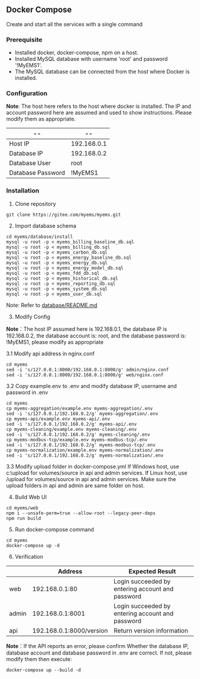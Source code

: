 ## Docker Compose
Create and start all the services with a single command 

### Prerequisite

- Installed docker, docker-compose, npm on a host.
- Installed MySQL database with username 'root' and password '!MyEMS1'.
- The MySQL database can be connected from the host where Docker is installed.

### Configuration

**Note**: The host here refers to the host where docker is installed. The IP and account password here are assumed and used to show instructions. Please modify them as appropriate.

| --                | --          |
| ----------        | ----------- |
| Host IP           | 192.168.0.1 |
| Database IP       | 192.168.0.2 |
| Database User     | root        |
| Database Password | !MyEMS1     |

### Installation

1.  Clone repository
```
git clone https://gitee.com/myems/myems.git 
```

2.  Import database schema

```
cd myems/database/install
mysql -u root -p < myems_billing_baseline_db.sql
mysql -u root -p < myems_billing_db.sql
mysql -u root -p < myems_carbon_db.sql
mysql -u root -p < myems_energy_baseline_db.sql
mysql -u root -p < myems_energy_db.sql
mysql -u root -p < myems_energy_model_db.sql
mysql -u root -p < myems_fdd_db.sql
mysql -u root -p < myems_historical_db.sql
mysql -u root -p < myems_reporting_db.sql
mysql -u root -p < myems_system_db.sql
mysql -u root -p < myems_user_db.sql
```
Note: Refer to [database/README.md](./database/README.md)


3.  Modify Config

**Note**：The host IP assumed here is 192.168.0.1, the database IP is 192.168.0.2, the database account is: root, and the database password is: !MyEMS1, please modify as appropriate

3.1  Modify api address in nginx.conf
```
cd myems
sed -i 's/127.0.0.1:8000/192.168.0.1:8000/g' admin/nginx.conf
sed -i 's/127.0.0.1:8000/192.168.0.1:8000/g' web/nginx.conf
```

3.2  Copy example.env to .env and modify database IP, username and password in .env
```
cd myems
cp myems-aggregation/example.env myems-aggregation/.env
sed -i 's/127.0.0.1/192.168.0.2/g' myems-aggregation/.env
cp myems-api/example.env myems-api/.env
sed -i 's/127.0.0.1/192.168.0.2/g' myems-api/.env
cp myems-cleaning/example.env myems-cleaning/.env
sed -i 's/127.0.0.1/192.168.0.2/g' myems-cleaning/.env
cp myems-modbus-tcp/example.env myems-modbus-tcp/.env
sed -i 's/127.0.0.1/192.168.0.2/g' myems-modbus-tcp/.env
cp myems-normalization/example.env myems-normalization/.env
sed -i 's/127.0.0.1/192.168.0.2/g' myems-normalization/.env 
```

3.3 Modify upload folder in docker-compose.yml
If Windows host, use c:\upload for volumes/source in api and admin services.
If Linux host, use /upload for volumes/source in api and admin services.
Make sure the upload folders in api and admin are same folder on host.

4.  Build Web UI

```
cd myems/web
npm i --unsafe-perm=true --allow-root --legacy-peer-deps
npm run build
```

5. Run docker-compose command

```
cd myems
docker-compose up -d 
```

6. Verification

|       | Address                 | Expected Result  |
| ----- | ----------------------- | ---------------- |
| web   | 192.168.0.1:80          | Login succeeded by entering account and password |
| admin | 192.168.0.1:8001        | Login succeeded by entering account and password |
| api   | 192.168.0.1:8000/version| Return version information |

**Note**：If the API reports an error, please confirm Whether the database IP, database account and database password in .env are correct. If not, please modify them then execute:
```
docker-compose up --build -d
```
